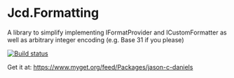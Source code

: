 # Jcd.Formatting
A library to simplify implementing IFormatProvider and ICustomFormatter as well as arbitrary integer encoding (e.g. Base 31 if you please)

[![Build status](https://ci.appveyor.com/api/projects/status/5lhmo0cnj8wc80yn?svg=true)](https://ci.appveyor.com/project/jason-c-daniels/jcd-formatting)

Get it at: https://www.myget.org/feed/Packages/jason-c-daniels
